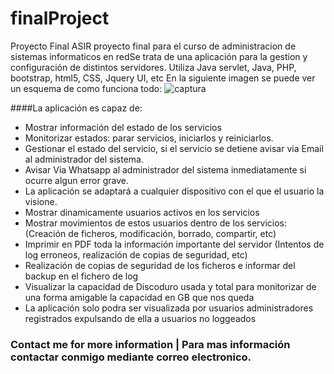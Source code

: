 # finalProject
Proyecto Final ASIR
proyecto final para el curso de administracion de sistemas informaticos en redSe trata de una aplicación para la gestion y configuración de distintos servidores.
Utiliza Java servlet, Java, PHP, bootstrap, html5, CSS, Jquery UI, etc
En la siguiente imagen se puede ver un esquema de como funciona todo:
![captura](https://cloud.githubusercontent.com/assets/8844134/17966739/67758104-6ac3-11e6-8443-5bb54e799ef7.JPG)
 
####La aplicación es capaz de:

* Mostrar información del estado de los servicios
* Monitorizar estados: parar servicios, iniciarlos y reiniciarlos.
* Gestionar el estado del servicio, si el servicio se detiene avisar via Email al administrador del sistema.
* Avisar Via Whatsapp al administrador del sistema inmediatamente si ocurre algun error grave.
* La aplicación se adaptará a cualquier dispositivo con el que el usuario la visione.
* Mostrar dinamicamente usuarios activos en los servicios
* Mostrar movimientos de estos usuarios dentro de los servicios: (Creación de ficheros, modificación, borrado, compartir, etc)
* Imprimir en PDF toda la información importante del servidor (Intentos de log erroneos, realización de copias de seguridad, etc)
* Realización de copias de seguridad de los ficheros e informar del backup en el fichero de log
* Visualizar la capacidad de Discoduro usada y total para monitorizar de una forma amigable la capacidad en GB que nos queda
* La aplicación solo podra ser visualizada por usuarios administradores registrados expulsando de ella a usuarios no loggeados


### Contact me for more information | Para mas información contactar conmigo mediante correo electronico.
